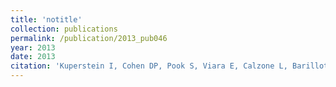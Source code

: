 ```yaml
---
title: 'notitle'
collection: publications
permalink: /publication/2013_pub046
year: 2013
date: 2013
citation: 'Kuperstein I, Cohen DP, Pook S, Viara E, Calzone L, Barillot E, Zinovyev A. NaviCell: a web-based environment for navigation, curation and maintenance of large molecular interaction maps. 2013. <i>BMC Syst Biol</i> <b>7</b>(1):100.'
---
```

